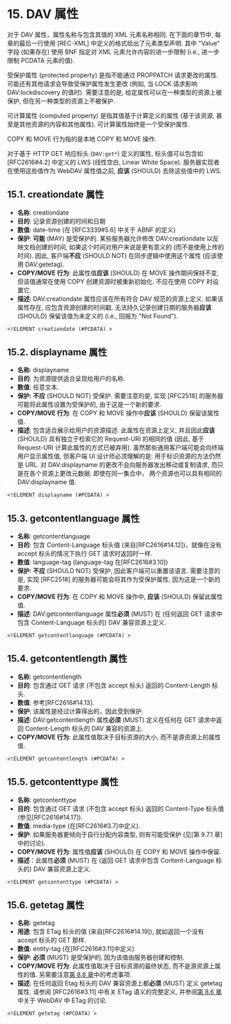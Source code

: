 # 15. DAV 属性

对于 DAV 属性，属性名称与包含其值的 XML 元素名称相同. 在下面的章节中, 每章的最后一行使用
[REC-XML] 中定义的格式给出了元素类型声明. 其中 "Value" 字段 (如果存在) 使用 BNF 指定对
XML 元素允许内容的进一步限制 (i.e., 进一步限制 PCDATA 元素的值).

受保护属性 (protected property) 是指不能通过 PROPPATCH 请求更改的属性.
可能还有其他请求会导致受保护属性发生更改 (例如, 当 LOCK 请求影响 DAV:lockdiscovery
的值时). 需要注意的是, 给定属性可以在一种类型的资源上被保护, 但在另一种类型的资源上不被保护.

可计算属性 (computed property) 是指其值基于计算定义的属性 (基于该资源,
甚至是其他资源的内容和其他属性). 可计算属性始终是一个受保护属性.

COPY 和 MOVE 行为指的是本地 COPY 和 MOVE 操作.

对于基于 HTTP GET 响应标头 (`DAV:get*`) 定义的属性, 标头值可以包含如 [RFC2616#4.2]
中定义的 LWS (线性空白, Linear White Space). 服务器实现者在使用这些值作为 WebDAV
属性值之前, **应该** (SHOULD) 去除这些值中的 LWS.

## 15.1. creationdate 属性

- **名称**: creationdate
- **目的**: 记录资源创建的时间和日期
- **数值**: date-time (在 [RFC3339#5.6] 中关于 ABNF 的定义)
- **保护**: **可能** (MAY) 是受保护的. 某些服务器允许修改 DAV:creationdate
  以反映文档创建的时间, 如果这个时间对用户来说是更有意义的 (而不是使用上传的时间). 因此,
  客户端**不应** (SHOULD NOT) 在同步逻辑中使用这个属性 (应该使用 DAV:getetag).
- **COPY/MOVE 行为**: 此属性值**应该** (SHOULD) 在 MOVE 操作期间保持不变,
  但该值通常在使用 COPY 创建资源时被重新初始化. 不应在使用 COPY 时设置它.
- **描述**: DAV:creationdate 属性应该在所有符合 DAV 规范的资源上定义. 如果该属性存在,
  应包含资源创建的时间戳. 无法持久记录创建日期的服务器**应该** (SHOULD) 保留该值为未定义的
  (i.e., 回报为 "Not Found").

```xml
<!ELEMENT creationdate (#PCDATA) >
```

## 15.2. displayname 属性

- **名称**: displayname
- **目的**: 为资源提供适合呈现给用户的名称.
- **数值**: 任意文本.
- **保护**: **不应** (SHOULD NOT) 受保护. 需要注意的是, 实现 [RFC2518]
  的服务器可能将此属性设置为受保护的, 由于这是一个新的要求.
- **COPY/MOVE 行为**: 在 COPY 和 MOVE 操作中**应该** (SHOULD) 保留该属性值.
- **描述**: 包含适合展示给用户的资源描述. 此属性在资源上定义, 并且因此**应该** (SHOULD)
  具有独立于检索它的 Request-URI 的相同的值 (因此, 基于 Request-URI
  计算此属性的方式已被弃用). 虽然那些通用客户端可能会向终端用户显示属性值, 但客户端 UI
  设计师必须理解的是: 用于标识资源的方法仍然是 URL. 对 DAV:displayname
  的更改不会向服务器发出移动或复制请求, 而只是在各个资源上更改元数据. 即使在同一集合中，
  两个资源也可以具有相同的 DAV:displayname 值.

```xml
<!ELEMENT displayname (#PCDATA) >
```

## 15.3. getcontentlanguage 属性

- **名称**: getcontentlanguage
- **目的**: 包含 Content-Language 标头值 (来自[RFC2616#14.12])，就像在没有 accept
  标头的情况下执行 GET 请求时返回时一样.
- **数值**: language-tag (language-tag 在[RFC2616#3.10])
- **保护**: **不应** (SHOULD NOT) 受保护, 因此客户端可以重置该语言. 需要注意的是,
  实现 [RFC2518] 的服务器可能会将其作为受保护属性, 因为这是一个新的要求.
- **COPY/MOVE 行为**: 在 COPY 和 MOVE 操作中, **应该** (SHOULD) 保留此属性值.
- **描述**: DAV:getcontentlanguage 属性**必须** (MUST) 在 (任何返回 GET 请求中包含
  Content-Language 标头的) DAV 兼容资源上定义.

```xml
<!ELEMENT getcontentlanguage (#PCDATA) >
```

## 15.4. getcontentlength 属性

- **名称**: getcontentlength
- **目的**: 包含通过 GET 请求 (不包含 accept 标头) 返回的 Content-Length 标头.
- **数值**: 参考[RFC2616#14.13].
- **保护**: 该属性是经过计算得出的，因此受到保护.
- **描述**: DAV:getcontentlength 属性**必须** (MUST) 定义在任何在 GET 请求中返回
  Content-Length 标头的 DAV 兼容的资源上.
- **COPY/MOVE 行为**: 此属性值取决于目标资源的大小, 而不是源资源上的属性值.

```xml
<!ELEMENT getcontentlength (#PCDATA) >
```

## 15.5. getcontenttype 属性

- **名称**: getcontenttype
- **目的**: 包含通过 GET 请求 (不包含 accept 标头) 返回的 Content-Type 标头值
  (参见[RFC2616#14.17]).
- **数值**: media-type (在[RFC2616#3.7]中定义).
- **保护**: 如果服务器更倾向于自行分配内容类型, 则有可能受保护 (见[第 9.7.1 章]中的讨论).
- **COPY/MOVE 行为**: 属性值**应该** (SHOULD) 在 COPY 和 MOVE 操作中保留.
- **描述**：此属性**必须** (MUST) 在 (返回 GET 请求中包含 Content-Language 标头的)
  DAV 兼容资源上定义.

```xml
<!ELEMENT getcontenttype (#PCDATA) >
```

## 15.6. getetag 属性

- **名称**: getetag
- **用途**: 包含 ETag 标头的值 (来自[RFC2616#14.19]), 就如返回一个没有 accept 标头的
  GET 那样.
- **数值**: entity-tag (在[RFC2616#3.11]中定义)
- **保护**: **必须** (MUST) 是受保护的, 因为该值由服务器创建和控制.
- **COPY/MOVE 行为**: 此属性值取决于目标资源的最终状态, 而不是源资源上属性的值.
  另需要注意[第 8.8 章]()中的考虑事项.
- **描述**: 在任何返回 Etag 标头的 DAV 兼容资源上都**必须** (MUST) 定义 getetag 属性.
  请参阅 [RFC2616#3.11] 中有关 ETag 语义的完整定义, 并参阅[第 8.6 章]()中关于 WebDAV
  中 ETag 的讨论.

```xml
<!ELEMENT getetag (#PCDATA) >
```
